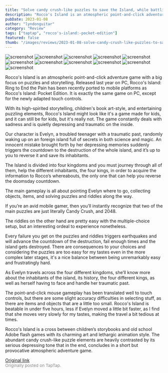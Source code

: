 ```yaml
---
title: "Solve candy crush-like puzzles to save the Island, while battling depression | Rocco's Island-review"
description: "Rocco's Island is an atmospheric point-and-click adventure game with a big focus on puzzles and storytelling. Released last year on PC, Rocco's Island: Ring to End the Pain has been recently ported to mobile platforms as Rocco's Island: Pocket Edition. It is exactly the same game on PC, except for the newly adapted touch controls."
pubDate: 2023-01-08
author: "lyndonguitar"
category: "Review"
tags: ["taptap", "rocco's-island:-pocket-edition"]
featured: false
thumb: "/images/reviews/2023-01-08-solve-candy-crush-like-puzzles-to-save-the-island-while-battling-depression--roccos-islan-0.avif"
---
```


<div class="gallery">
  <img src="/images/reviews/2023-01-08-solve-candy-crush-like-puzzles-to-save-the-island-while-battling-depression--roccos-islan-0.avif" alt="screenshot" />
  <img src="/images/reviews/2023-01-08-solve-candy-crush-like-puzzles-to-save-the-island-while-battling-depression--roccos-islan-1.avif" alt="screenshot" />
  <img src="/images/reviews/2023-01-08-solve-candy-crush-like-puzzles-to-save-the-island-while-battling-depression--roccos-islan-2.avif" alt="screenshot" />
  <img src="/images/reviews/2023-01-08-solve-candy-crush-like-puzzles-to-save-the-island-while-battling-depression--roccos-islan-3.avif" alt="screenshot" />
  <img src="/images/reviews/2023-01-08-solve-candy-crush-like-puzzles-to-save-the-island-while-battling-depression--roccos-islan-4.avif" alt="screenshot" />
  <img src="/images/reviews/2023-01-08-solve-candy-crush-like-puzzles-to-save-the-island-while-battling-depression--roccos-islan-5.avif" alt="screenshot" />
  <img src="/images/reviews/2023-01-08-solve-candy-crush-like-puzzles-to-save-the-island-while-battling-depression--roccos-islan-6.avif" alt="screenshot" />
  <img src="/images/reviews/2023-01-08-solve-candy-crush-like-puzzles-to-save-the-island-while-battling-depression--roccos-islan-7.avif" alt="screenshot" />
  <img src="/images/reviews/2023-01-08-solve-candy-crush-like-puzzles-to-save-the-island-while-battling-depression--roccos-islan-8.avif" alt="screenshot" />
  <img src="/images/reviews/2023-01-08-solve-candy-crush-like-puzzles-to-save-the-island-while-battling-depression--roccos-islan-9.avif" alt="screenshot" />
  <img src="/images/reviews/2023-01-08-solve-candy-crush-like-puzzles-to-save-the-island-while-battling-depression--roccos-islan-10.avif" alt="screenshot" />
</div>

Rocco's Island is an atmospheric point-and-click adventure game with a big focus on puzzles and storytelling. Released last year on PC, Rocco's Island: Ring to End the Pain has been recently ported to mobile platforms as Rocco's Island: Pocket Edition. It is exactly the same game on PC, except for the newly adapted touch controls.

With its high-spirited storytelling, children's book art-style, and entertaining puzzling elements, Rocco's Island might look like it's a game made for kids, and it can still be for kids, but it's really not. The game constantly deals with sadness and is quietly depressing and traumatic on the inside.

Our character is Evelyn, a troubled teenager with a traumatic past, randomly waking up on an foreign island full of secrets in both science and magic. An innocent mistake brought forth by her depressing memories suddenly triggers the countdown to the destruction of the whole island, and it’s up to you to reverse it and save its inhabitants.

The Island is divided into four kingdoms and you must journey through all of them, help the different inhabitants, the four kings, in order to acquire the information to Rocco’s whereabouts, the only one that can help you reverse the doomsday countdown.

The main gameplay is all about pointing Evelyn where to go, collecting objects, items, and solving puzzles and riddles along the way.

If you’re an avid mobile gamer, then you’ll instantly recognize that two of the main puzzles are just literally Candy Crush, and 2048.

The riddles on the other hand are pretty easy with the multiple-choice setup, but an interesting ordeal to experience nonetheless.

Every failure you get on the puzzles and riddles triggers earthquakes and will advance the countdown of the destruction, fail enough times and the island gets destroyed. There are consequences to your choices and considering the puzzles are too easy for my tastes even in the more complex later stages, it's a nice balance between being unremarkably easy and frustratingly hard.

As Evelyn travels across the four different kingdoms, she’ll know more about the inhabitants of the island, its history, the four different kings, as well as herself having to face and handle her traumatic past.

The point-and-click mouse gameplay has been translated well to touch controls, but there are some slight accuracy difficulties in selecting stuff, as there are items and objects that are a little too small. Rocco's Island is beatable in under five hours, less if Evelyn moved a little bit faster, as I find that she moves very slowly for my tastes, making the travel a bit tedious at times.

Rocco's Island is a cross between children’s storybooks and old school Adobe flash games with its charming art and lethargic animation style. The abundant candy crush-like puzzle elements are heavily contrasted by its serious depressing tone that in the end, concludes in a short but provocative atmospheric adventure game.

[Original link](https://www.taptap.io/post/4140243)<br><span style="font-size: 0.95em; color: #888;">Originally posted on TapTap.</span>
